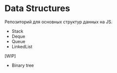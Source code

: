 # Data Structures

Репозиторий для основных структур данных на JS.

* Stack
* Deque
* Queue
* LinkedList

[WIP]
 
- Binary tree





